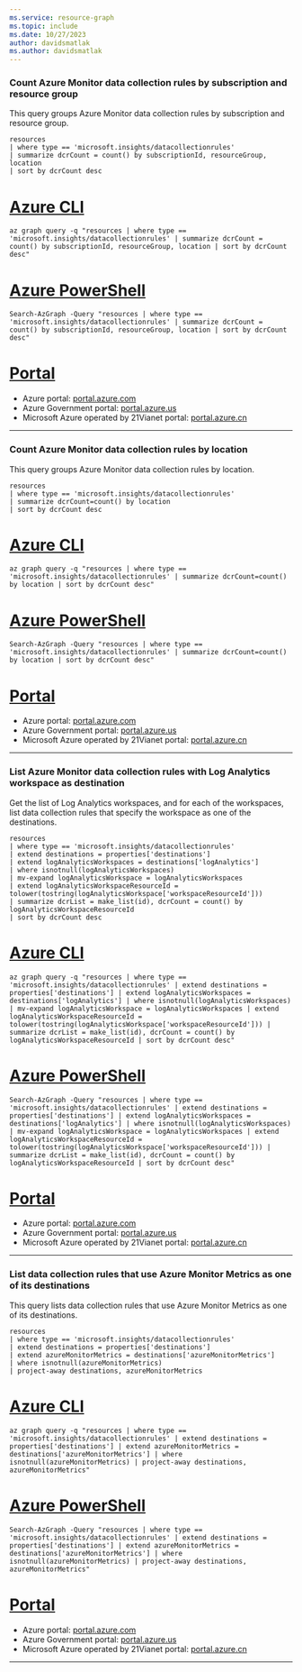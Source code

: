 ```yaml
---
ms.service: resource-graph
ms.topic: include
ms.date: 10/27/2023
author: davidsmatlak
ms.author: davidsmatlak
---
```


### Count Azure Monitor data collection rules by subscription and resource group

This query groups Azure Monitor data collection rules by subscription and resource group.

```kusto
resources
| where type == 'microsoft.insights/datacollectionrules'
| summarize dcrCount = count() by subscriptionId, resourceGroup, location
| sort by dcrCount desc
```

# [Azure CLI](#tab/azure-cli)

```azurecli-interactive
az graph query -q "resources | where type == 'microsoft.insights/datacollectionrules' | summarize dcrCount = count() by subscriptionId, resourceGroup, location | sort by dcrCount desc"
```

# [Azure PowerShell](#tab/azure-powershell)

```azurepowershell-interactive
Search-AzGraph -Query "resources | where type == 'microsoft.insights/datacollectionrules' | summarize dcrCount = count() by subscriptionId, resourceGroup, location | sort by dcrCount desc"
```

# [Portal](#tab/azure-portal)



- Azure portal: <a href="https://portal.azure.com/?feature.customportal=false#blade/HubsExtension/ArgQueryBlade/query/resources%0D%0A%7C%20where%20type%20%3D%3D%20%27microsoft.insights%2Fdatacollectionrules%27%0D%0A%7C%20summarize%20dcrCount%20%3D%20count%28%29%20by%20subscriptionId%2C%20resourceGroup%2C%20location%0D%0A%7C%20sort%20by%20dcrCount%20desc" target="_blank">portal.azure.com</a>
- Azure Government portal: <a href="https://portal.azure.us/?feature.customportal=false#blade/HubsExtension/ArgQueryBlade/query/resources%0D%0A%7C%20where%20type%20%3D%3D%20%27microsoft.insights%2Fdatacollectionrules%27%0D%0A%7C%20summarize%20dcrCount%20%3D%20count%28%29%20by%20subscriptionId%2C%20resourceGroup%2C%20location%0D%0A%7C%20sort%20by%20dcrCount%20desc" target="_blank">portal.azure.us</a>
- Microsoft Azure operated by 21Vianet portal: <a href="https://portal.azure.cn/?feature.customportal=false#blade/HubsExtension/ArgQueryBlade/query/resources%0D%0A%7C%20where%20type%20%3D%3D%20%27microsoft.insights%2Fdatacollectionrules%27%0D%0A%7C%20summarize%20dcrCount%20%3D%20count%28%29%20by%20subscriptionId%2C%20resourceGroup%2C%20location%0D%0A%7C%20sort%20by%20dcrCount%20desc" target="_blank">portal.azure.cn</a>

---

### Count Azure Monitor data collection rules by location

This query groups Azure Monitor data collection rules by location.

```kusto
resources
| where type == 'microsoft.insights/datacollectionrules'
| summarize dcrCount=count() by location
| sort by dcrCount desc
```

# [Azure CLI](#tab/azure-cli)

```azurecli-interactive
az graph query -q "resources | where type == 'microsoft.insights/datacollectionrules' | summarize dcrCount=count() by location | sort by dcrCount desc"
```

# [Azure PowerShell](#tab/azure-powershell)

```azurepowershell-interactive
Search-AzGraph -Query "resources | where type == 'microsoft.insights/datacollectionrules' | summarize dcrCount=count() by location | sort by dcrCount desc"
```

# [Portal](#tab/azure-portal)



- Azure portal: <a href="https://portal.azure.com/?feature.customportal=false#blade/HubsExtension/ArgQueryBlade/query/resources%0D%0A%7C%20where%20type%20%3D%3D%20%27microsoft.insights%2Fdatacollectionrules%27%0D%0A%7C%20summarize%20dcrCount%3Dcount%28%29%20by%20location%0D%0A%7C%20sort%20by%20dcrCount%20desc" target="_blank">portal.azure.com</a>
- Azure Government portal: <a href="https://portal.azure.us/?feature.customportal=false#blade/HubsExtension/ArgQueryBlade/query/resources%0D%0A%7C%20where%20type%20%3D%3D%20%27microsoft.insights%2Fdatacollectionrules%27%0D%0A%7C%20summarize%20dcrCount%3Dcount%28%29%20by%20location%0D%0A%7C%20sort%20by%20dcrCount%20desc" target="_blank">portal.azure.us</a>
- Microsoft Azure operated by 21Vianet portal: <a href="https://portal.azure.cn/?feature.customportal=false#blade/HubsExtension/ArgQueryBlade/query/resources%0D%0A%7C%20where%20type%20%3D%3D%20%27microsoft.insights%2Fdatacollectionrules%27%0D%0A%7C%20summarize%20dcrCount%3Dcount%28%29%20by%20location%0D%0A%7C%20sort%20by%20dcrCount%20desc" target="_blank">portal.azure.cn</a>

---

### List Azure Monitor data collection rules with Log Analytics workspace as destination

Get the list of Log Analytics workspaces, and for each of the workspaces, list data collection rules that specify the workspace as one of the destinations.

```kusto
resources
| where type == 'microsoft.insights/datacollectionrules'
| extend destinations = properties['destinations']
| extend logAnalyticsWorkspaces = destinations['logAnalytics']
| where isnotnull(logAnalyticsWorkspaces)
| mv-expand logAnalyticsWorkspace = logAnalyticsWorkspaces
| extend logAnalyticsWorkspaceResourceId = tolower(tostring(logAnalyticsWorkspace['workspaceResourceId']))
| summarize dcrList = make_list(id), dcrCount = count() by logAnalyticsWorkspaceResourceId
| sort by dcrCount desc
```

# [Azure CLI](#tab/azure-cli)

```azurecli-interactive
az graph query -q "resources | where type == 'microsoft.insights/datacollectionrules' | extend destinations = properties['destinations'] | extend logAnalyticsWorkspaces = destinations['logAnalytics'] | where isnotnull(logAnalyticsWorkspaces) | mv-expand logAnalyticsWorkspace = logAnalyticsWorkspaces | extend logAnalyticsWorkspaceResourceId = tolower(tostring(logAnalyticsWorkspace['workspaceResourceId'])) | summarize dcrList = make_list(id), dcrCount = count() by logAnalyticsWorkspaceResourceId | sort by dcrCount desc"
```

# [Azure PowerShell](#tab/azure-powershell)

```azurepowershell-interactive
Search-AzGraph -Query "resources | where type == 'microsoft.insights/datacollectionrules' | extend destinations = properties['destinations'] | extend logAnalyticsWorkspaces = destinations['logAnalytics'] | where isnotnull(logAnalyticsWorkspaces) | mv-expand logAnalyticsWorkspace = logAnalyticsWorkspaces | extend logAnalyticsWorkspaceResourceId = tolower(tostring(logAnalyticsWorkspace['workspaceResourceId'])) | summarize dcrList = make_list(id), dcrCount = count() by logAnalyticsWorkspaceResourceId | sort by dcrCount desc"
```

# [Portal](#tab/azure-portal)



- Azure portal: <a href="https://portal.azure.com/?feature.customportal=false#blade/HubsExtension/ArgQueryBlade/query/resources%0D%0A%7C%20where%20type%20%3D%3D%20%27microsoft.insights%2Fdatacollectionrules%27%0D%0A%7C%20extend%20destinations%20%3D%20properties%5B%27destinations%27%5D%0D%0A%7C%20extend%20logAnalyticsWorkspaces%20%3D%20destinations%5B%27logAnalytics%27%5D%0D%0A%7C%20where%20isnotnull%28logAnalyticsWorkspaces%29%0D%0A%7C%20mv-expand%20logAnalyticsWorkspace%20%3D%20logAnalyticsWorkspaces%0D%0A%7C%20extend%20logAnalyticsWorkspaceResourceId%20%3D%20tolower%28tostring%28logAnalyticsWorkspace%5B%27workspaceResourceId%27%5D%29%29%0D%0A%7C%20summarize%20dcrList%20%3D%20make_list%28id%29%2C%20dcrCount%20%3D%20count%28%29%20by%20logAnalyticsWorkspaceResourceId%0D%0A%7C%20sort%20by%20dcrCount%20desc" target="_blank">portal.azure.com</a>
- Azure Government portal: <a href="https://portal.azure.us/?feature.customportal=false#blade/HubsExtension/ArgQueryBlade/query/resources%0D%0A%7C%20where%20type%20%3D%3D%20%27microsoft.insights%2Fdatacollectionrules%27%0D%0A%7C%20extend%20destinations%20%3D%20properties%5B%27destinations%27%5D%0D%0A%7C%20extend%20logAnalyticsWorkspaces%20%3D%20destinations%5B%27logAnalytics%27%5D%0D%0A%7C%20where%20isnotnull%28logAnalyticsWorkspaces%29%0D%0A%7C%20mv-expand%20logAnalyticsWorkspace%20%3D%20logAnalyticsWorkspaces%0D%0A%7C%20extend%20logAnalyticsWorkspaceResourceId%20%3D%20tolower%28tostring%28logAnalyticsWorkspace%5B%27workspaceResourceId%27%5D%29%29%0D%0A%7C%20summarize%20dcrList%20%3D%20make_list%28id%29%2C%20dcrCount%20%3D%20count%28%29%20by%20logAnalyticsWorkspaceResourceId%0D%0A%7C%20sort%20by%20dcrCount%20desc" target="_blank">portal.azure.us</a>
- Microsoft Azure operated by 21Vianet portal: <a href="https://portal.azure.cn/?feature.customportal=false#blade/HubsExtension/ArgQueryBlade/query/resources%0D%0A%7C%20where%20type%20%3D%3D%20%27microsoft.insights%2Fdatacollectionrules%27%0D%0A%7C%20extend%20destinations%20%3D%20properties%5B%27destinations%27%5D%0D%0A%7C%20extend%20logAnalyticsWorkspaces%20%3D%20destinations%5B%27logAnalytics%27%5D%0D%0A%7C%20where%20isnotnull%28logAnalyticsWorkspaces%29%0D%0A%7C%20mv-expand%20logAnalyticsWorkspace%20%3D%20logAnalyticsWorkspaces%0D%0A%7C%20extend%20logAnalyticsWorkspaceResourceId%20%3D%20tolower%28tostring%28logAnalyticsWorkspace%5B%27workspaceResourceId%27%5D%29%29%0D%0A%7C%20summarize%20dcrList%20%3D%20make_list%28id%29%2C%20dcrCount%20%3D%20count%28%29%20by%20logAnalyticsWorkspaceResourceId%0D%0A%7C%20sort%20by%20dcrCount%20desc" target="_blank">portal.azure.cn</a>

---

### List data collection rules that use Azure Monitor Metrics as one of its destinations

This query lists data collection rules that use Azure Monitor Metrics as one of its destinations.

```kusto
resources
| where type == 'microsoft.insights/datacollectionrules'
| extend destinations = properties['destinations']
| extend azureMonitorMetrics = destinations['azureMonitorMetrics']
| where isnotnull(azureMonitorMetrics)
| project-away destinations, azureMonitorMetrics
```

# [Azure CLI](#tab/azure-cli)

```azurecli-interactive
az graph query -q "resources | where type == 'microsoft.insights/datacollectionrules' | extend destinations = properties['destinations'] | extend azureMonitorMetrics = destinations['azureMonitorMetrics'] | where isnotnull(azureMonitorMetrics) | project-away destinations, azureMonitorMetrics"
```

# [Azure PowerShell](#tab/azure-powershell)

```azurepowershell-interactive
Search-AzGraph -Query "resources | where type == 'microsoft.insights/datacollectionrules' | extend destinations = properties['destinations'] | extend azureMonitorMetrics = destinations['azureMonitorMetrics'] | where isnotnull(azureMonitorMetrics) | project-away destinations, azureMonitorMetrics"
```

# [Portal](#tab/azure-portal)



- Azure portal: <a href="https://portal.azure.com/?feature.customportal=false#blade/HubsExtension/ArgQueryBlade/query/resources%0D%0A%7C%20where%20type%20%3D%3D%20%27microsoft.insights%2Fdatacollectionrules%27%0D%0A%7C%20extend%20destinations%20%3D%20properties%5B%27destinations%27%5D%0D%0A%7C%20extend%20azureMonitorMetrics%20%3D%20destinations%5B%27azureMonitorMetrics%27%5D%0D%0A%7C%20where%20isnotnull%28azureMonitorMetrics%29%0D%0A%7C%20project-away%20destinations%2C%20azureMonitorMetrics" target="_blank">portal.azure.com</a>
- Azure Government portal: <a href="https://portal.azure.us/?feature.customportal=false#blade/HubsExtension/ArgQueryBlade/query/resources%0D%0A%7C%20where%20type%20%3D%3D%20%27microsoft.insights%2Fdatacollectionrules%27%0D%0A%7C%20extend%20destinations%20%3D%20properties%5B%27destinations%27%5D%0D%0A%7C%20extend%20azureMonitorMetrics%20%3D%20destinations%5B%27azureMonitorMetrics%27%5D%0D%0A%7C%20where%20isnotnull%28azureMonitorMetrics%29%0D%0A%7C%20project-away%20destinations%2C%20azureMonitorMetrics" target="_blank">portal.azure.us</a>
- Microsoft Azure operated by 21Vianet portal: <a href="https://portal.azure.cn/?feature.customportal=false#blade/HubsExtension/ArgQueryBlade/query/resources%0D%0A%7C%20where%20type%20%3D%3D%20%27microsoft.insights%2Fdatacollectionrules%27%0D%0A%7C%20extend%20destinations%20%3D%20properties%5B%27destinations%27%5D%0D%0A%7C%20extend%20azureMonitorMetrics%20%3D%20destinations%5B%27azureMonitorMetrics%27%5D%0D%0A%7C%20where%20isnotnull%28azureMonitorMetrics%29%0D%0A%7C%20project-away%20destinations%2C%20azureMonitorMetrics" target="_blank">portal.azure.cn</a>

---
